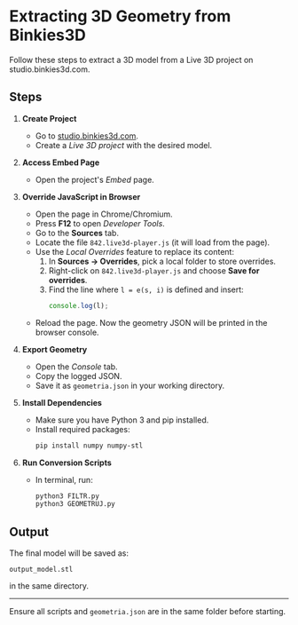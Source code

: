 # Extracting 3D Geometry from Binkies3D

Follow these steps to extract a 3D model from a Live 3D project on studio.binkies3d.com.

## Steps

1. **Create Project**
   - Go to [studio.binkies3d.com](https://studio.binkies3d.com).
   - Create a *Live 3D project* with the desired model.

2. **Access Embed Page**
   - Open the project's *Embed* page.

3. **Override JavaScript in Browser**
   - Open the page in Chrome/Chromium.
   - Press **F12** to open *Developer Tools*.
   - Go to the **Sources** tab.
   - Locate the file `842.live3d-player.js` (it will load from the page).
   - Use the *Local Overrides* feature to replace its content:
     1. In **Sources → Overrides**, pick a local folder to store overrides.
     2. Right-click on `842.live3d-player.js` and choose **Save for overrides**.
     3. Find the line where `l = e(s, i)` is defined and insert:
        ```javascript
        console.log(l);
        ```
   - Reload the page. Now the geometry JSON will be printed in the browser console.

4. **Export Geometry**
   - Open the *Console* tab.
   - Copy the logged JSON.
   - Save it as `geometria.json` in your working directory.

5. **Install Dependencies**
   - Make sure you have Python 3 and pip installed.
   - Install required packages:
     ```bash
     pip install numpy numpy-stl
     ```

6. **Run Conversion Scripts**
   - In terminal, run:
     ```bash
     python3 FILTR.py
     python3 GEOMETRUJ.py
     ```

## Output
The final model will be saved as:

```
output_model.stl
```

in the same directory.

---

Ensure all scripts and `geometria.json` are in the same folder before starting.
